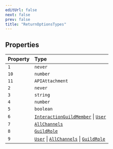 ```yaml
---
editUrl: false
next: false
prev: false
title: "ReturnOptionsTypes"
---
```


## Properties

| Property | Type |
| :------ | :------ |
| `1` | `never` |
| `10` | `number` |
| `11` | `APIAttachment` |
| `2` | `never` |
| `3` | `string` |
| `4` | `number` |
| `5` | `boolean` |
| `6` | [`InteractionGuildMember`](/api/classes/interactionguildmember/) \| [`User`](/api/classes/user/) |
| `7` | [`AllChannels`](/api/type-aliases/allchannels/) |
| `8` | [`GuildRole`](/api/classes/guildrole/) |
| `9` | [`User`](/api/classes/user/) \| [`AllChannels`](/api/type-aliases/allchannels/) \| [`GuildRole`](/api/classes/guildrole/) |
